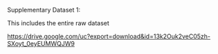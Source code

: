 Supplementary Dataset 1: 

This includes the entire raw dataset

https://drive.google.com/uc?export=download&id=13k2Ouk2veC05zh-SXoyt_0eyEUMWQJW9
